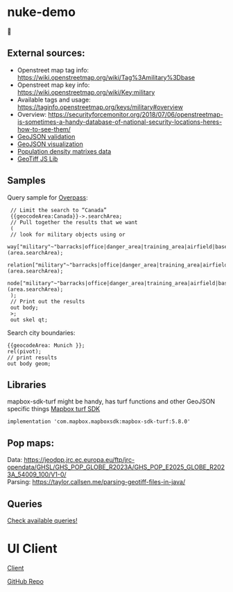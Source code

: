 # nuke-demo
🥳

## External sources:
* Openstreet map tag info: https://wiki.openstreetmap.org/wiki/Tag%3Amilitary%3Dbase
* Openstreet map key info: https://wiki.openstreetmap.org/wiki/Key:military
* Available tags and usage: https://taginfo.openstreetmap.org/keys/military#overview 
* Overview: https://securityforcemonitor.org/2018/07/06/openstreetmap-is-sometimes-a-handy-database-of-national-security-locations-heres-how-to-see-them/
* [GeoJSON validation](https://geojsonlint.com/)
* [GeoJSON visualization](https://geojson.io/)
* [Population density matrixes data](https://ghsl.jrc.ec.europa.eu/download.php)
* [GeoTiff JS Lib](https://geotiffjs.github.io/)


## Samples
Query sample for [Overpass](https://overpass-turbo.eu/):

     // Limit the search to “Canada”
     {{geocodeArea:Canada}}->.searchArea;
     // Pull together the results that we want
     (
     // look for military objects using or
     way["military"~"barracks|office|danger_area|training_area|airfield|base|naval_base"](area.searchArea);
     relation["military"~"barracks|office|danger_area|training_area|airfield|base|naval_base"](area.searchArea);
     node["military"~"barracks|office|danger_area|training_area|airfield|base|naval_base"](area.searchArea);
     );
     // Print out the results
     out body;
     >;
     out skel qt;

Search city boundaries:

    {{geocodeArea: Munich }};
    rel(pivot);
    // print results
    out body geom;

## Libraries
mapbox-sdk-turf might be handy, has turf functions and other GeoJSON specific things [Mapbox turf SDK](https://docs.mapbox.com/android/java/guides/turf/)  

    implementation 'com.mapbox.mapboxsdk:mapbox-sdk-turf:5.8.0'

## Pop maps:
Data: https://jeodpp.jrc.ec.europa.eu/ftp/jrc-opendata/GHSL/GHS_POP_GLOBE_R2023A/GHS_POP_E2025_GLOBE_R2023A_54009_100/V1-0/  
Parsing: https://taylor.callsen.me/parsing-geotiff-files-in-java/  

## Queries

[Check available queries!](./queries.md)

# UI Client

[Client](https://nuke-calculator.netlify.app/)

[GitHub Repo](https://github.com/gsaukov/nuke-client)
